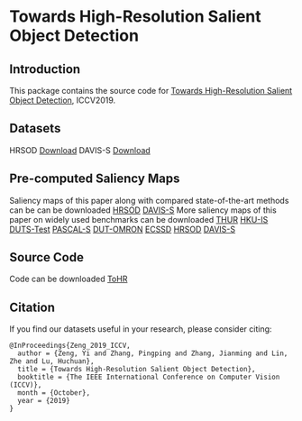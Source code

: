 # Towards High-Resolution Salient Object Detection
## Introduction
This package contains the source code for [Towards High-Resolution Salient Object Detection](https://drive.google.com/open?id=15o-Fel0BSyNulGoptrxfHR0t22qMHlTr), ICCV2019.
## Datasets 
HRSOD [Download](https://drive.google.com/open?id=1bmDGlkzqHoduNigi_GO4Qy9sA9sIaZcY)
DAVIS-S [Download](https://drive.google.com/open?id=1q1H7yoITLS6i2n-PhgYMIxLdjyhge5AR)
## Pre-computed Saliency Maps
Saliency maps of this paper along with compared state-of-the-art methods can be can be downloaded [HRSOD](https://drive.google.com/open?id=1Ch0byKXXFqE5IgP9TDMYLAe04q7z2SdD) [DAVIS-S](https://drive.google.com/open?id=1l7bUlc5H3Q4Z4srkpX8uf6tGD2o4JnrI)
More saliency maps of this paper on widely used benchmarks can be downloaded [THUR](https://pan.baidu.com/s/1ZcI9Z9cQevdf-UFnsxihqA) [HKU-IS](https://pan.baidu.com/s/1dA1rsu20-rDtVTNJphQ-lw) [DUTS-Test](https://pan.baidu.com/s/11oyy-Y-IGpUlCXxyenzO5w) [PASCAL-S](https://pan.baidu.com/s/1n61Kcxlq9wnypnd1B9xdsw) [DUT-OMRON](https://pan.baidu.com/s/1RM84W1GqjO4_hpneYT7vJw) [ECSSD](https://pan.baidu.com/s/1_SF1DJu6qlMwW8TyB8w5FA) [HRSOD](https://pan.baidu.com/s/1-QhCX9QAmAO9zMYjShjIdA) [DAVIS-S](https://pan.baidu.com/s/1v8KA6vWh9P0le4hz9jedZQ)

## Source Code
Code can be downloaded [ToHR](https://pan.baidu.com/s/1auM0xI1Lgf85IQlcQzpygQ)
## Citation
If you find our datasets useful in your research, please consider citing:

    @InProceedings{Zeng_2019_ICCV,
      author = {Zeng, Yi and Zhang, Pingping and Zhang, Jianming and Lin, Zhe and Lu, Huchuan},
      title = {Towards High-Resolution Salient Object Detection},
      booktitle = {The IEEE International Conference on Computer Vision (ICCV)},
      month = {October},
      year = {2019}
    }
